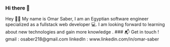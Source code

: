 ### Hi there 👋

<!--
**OmarSaber1/OmarSaber1** is a ✨ _special_ ✨ repository because its `README.md` (this file) appears on your GitHub profile.
--!>

Hey 👋🏻



My name is Omar Saber, I am an Egyptian software engineer specialized as a fullstack web developer 💻.


I am looking forward to learning about new technologies and gain more knowledge .


### 📬 Get in touch !
gmail : osaber218@gmail.com
linkedIn : www.linkedin.com/in/omar-saber 

